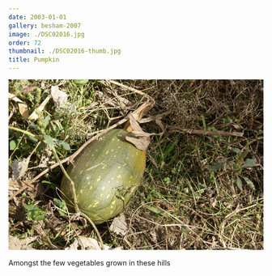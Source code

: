 ```yaml
---
date: 2003-01-01
gallery: besham-2007
image: ./DSC02016.jpg
order: 72
thumbnail: ./DSC02016-thumb.jpg
title: Pumpkin
---
```


![Pumpkin](./DSC02016.jpg)

Amongst the few vegetables grown in these hills